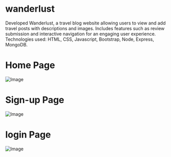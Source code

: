 # wanderlust
Developed Wanderlust, a travel blog website allowing users to view and add travel posts with descriptions and images. Includes features such as review submission and interactive navigation for an engaging user experience. 
Technologies used: HTML, CSS, Javascript, Bootstrap, Node, Express, MongoDB.
# Home Page
![Image](https://github.com/user-attachments/assets/4a9259f6-c771-4e66-a6aa-86223141f4fa)
# Sign-up Page
![Image](https://github.com/user-attachments/assets/1ef2bca8-a8bf-4f8c-8f42-3fdf13937064)
# login Page
![Image](https://github.com/user-attachments/assets/abbc5494-c473-415a-9c1c-b70c28c75b1a)
